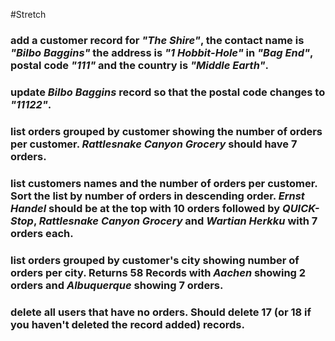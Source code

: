 #Stretch

### add a customer record for _"The Shire"_, the contact name is _"Bilbo Baggins"_ the address is _"1 Hobbit-Hole"_ in _"Bag End"_, postal code _"111"_ and the country is _"Middle Earth"_.


### update _Bilbo Baggins_ record so that the postal code changes to _"11122"_.


### list orders grouped by customer showing the number of orders per customer. _Rattlesnake Canyon Grocery_ should have 7 orders.


### list customers names and the number of orders per customer. Sort the list by number of orders in descending order. _Ernst Handel_ should be at the top with 10 orders followed by _QUICK-Stop_, _Rattlesnake Canyon Grocery_ and _Wartian Herkku_ with 7 orders each.


### list orders grouped by customer's city showing number of orders per city. Returns 58 Records with _Aachen_ showing 2 orders and _Albuquerque_ showing 7 orders.


### delete all users that have no orders. Should delete 17 (or 18 if you haven't deleted the record added) records.
